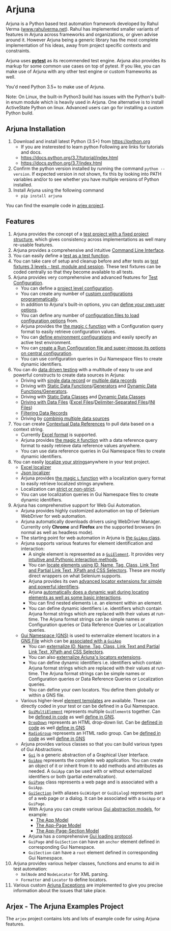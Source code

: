 # Arjuna

Arjuna is a Python based test automation framework developed by Rahul Verma (www.rahulverma.net). Rahul has implemented smaller variants of features in Arjuna across frameworks and organizations, or given advise around it. However Arjuna being a generic library has the most complete implementation of his ideas, away from project specific contexts and constraints.

Arjuna uses **[pytest](https://docs.pytest.org/en/latest/)** as its recommended test engine. Arjuna also provides its markup for some common use cases on top of pytest. If you like, you can make use of Arjuna with any other test engine or custom frameworks as well.

You'd need Python 3.5+ to make use of Arjuna.

Note: On Linux, the built-in Python3 build has issues with the Python's built-in enum module which is heavily used in Arjuna. One alternative is to install ActiveState Python on linux. Advanced users can go for installing a custom Python build.

## Arjuna Installation

1. Download and install latest Python (3.5+) from https://python.org
    * If you are insterested to learn python Following are links for tutorials and docs.
    + https://docs.python.org/3.7/tutorial/index.html
    + https://docs.python.org/3.7/index.html
2. Confirm the python version installed by running the command `python --version`. If expected version in not shown, fix this by looking into PATH variables and/or to see whether you have multiple versions of Python installed.
3. Install Arjuna using the following command
    * `pip install arjuna`

You can find the example code in [arjex project](https://github.com/rahul-verma/arjuna/tree/master/arjuna-samples/arjex).

## Features
1. Arjuna provides the concept of a [test project with a fixed project structure](https://github.com/rahul-verma/arjuna/blob/master/docs/ArjunaFeaturesDoc.md#arjuna-test-project), which gives consistency across implementations as well many re-usable features.
2. Arjuna provides a comprehensive and intuitive [Command Line Interface](https://github.com/rahul-verma/arjuna/blob/master/docs/ArjunaFeaturesDoc.md#arjuna-command-line-interface).
3. You can easily define a [test as a test function](https://github.com/rahul-verma/arjuna/blob/master/docs/ArjunaFeaturesDoc.md#defining-a-test-function).
4. You can take care of setup and cleanup before and after tests as [test fixtures 3 levels - test, module and session](https://github.com/rahul-verma/arjuna/blob/master/docs/ArjunaFeaturesDoc.md#defining-test-fixtures). These test fixtures can be coded centrally so that they become available to all tests.
5. Arjuna provides very comprehensive and advanced features for [Test Configuration](https://github.com/rahul-verma/arjuna/blob/master/docs/ArjunaFeaturesDoc.md#understanding-configuration-system-of-arjuna).
    - You can define a [project level configuration](https://github.com/rahul-verma/arjuna/blob/master/docs/ArjunaFeaturesDoc.md#projectconf---setting-project-level-configuration-options).
    - You can create any number of [custom configurations programmatically](https://github.com/rahul-verma/arjuna/blob/master/docs/ArjunaFeaturesDoc.md#configuration-builder---creating-custom-configurations).
    - In addition to Arjuna's built-in options, you can [define your own user options](https://github.com/rahul-verma/arjuna/blob/master/docs/ArjunaFeaturesDoc.md#defining-and-handling-user-options).
    - You can define any number of [configuration files to load configuration options](https://github.com/rahul-verma/arjuna/blob/master/docs/ArjunaFeaturesDoc.md#configuration-builder---adding-options-from-a-conf-file) from.
    - Arjuna provides the [the magic `C` function](https://github.com/rahul-verma/arjuna/blob/master/docs/ArjunaFeaturesDoc.md#the-magic-c-function) with a Configuration query format to easily retrieve configuration values.
    - You can [define environment configurations](https://github.com/rahul-verma/arjuna/blob/master/docs/ArjunaFeaturesDoc.md#environment-configurations) and easily specify an active test environment.
    - You can [create a Run Configuration file and super-impose its options on central configuration](https://github.com/rahul-verma/arjuna/blob/master/docs/ArjunaFeaturesDoc.md#run-configuration--overriding-configuration-with-a-configuration-file-for-a-test-run).
    - You can use configuration queries in Gui Namespace files to create dynamic identifiers.
6. You can do [data driven testing](https://github.com/rahul-verma/arjuna/blob/master/docs/ArjunaFeaturesDoc.md#data-driven-testing) with a multitude of easy to use and powerful constructs to create data sources in Arjuna:
    - Driving with [single data record](https://github.com/rahul-verma/arjuna/blob/master/docs/ArjunaFeaturesDoc.md#single-data-record) or [multiple data records](https://github.com/rahul-verma/arjuna/blob/master/docs/ArjunaFeaturesDoc.md#multiple-data-records)
    - Driving with [Static Data Functions](https://github.com/rahul-verma/arjuna/blob/master/docs/ArjunaFeaturesDoc.md#driving-with-static-data-function)/[Generators](https://github.com/rahul-verma/arjuna/blob/master/docs/ArjunaFeaturesDoc.md#driving-with-static-data-generator) and [Dynamic Data Functions/Generators](https://github.com/rahul-verma/arjuna/blob/master/docs/ArjunaFeaturesDoc.md#driving-with-dynamic-data-function-or-generator).
    - Driving with [Static Data Classes](https://github.com/rahul-verma/arjuna/blob/master/docs/ArjunaFeaturesDoc.md#driving-with-static-data-classes) and [Dynamic Data Classes](https://github.com/rahul-verma/arjuna/blob/master/docs/ArjunaFeaturesDoc.md#driving-with-dynamic-data-classes)
    - [Driving with Data Files](https://github.com/rahul-verma/arjuna/blob/master/docs/ArjunaFeaturesDoc.md#driving-with-data-files) ([Excel Files](https://github.com/rahul-verma/arjuna/blob/master/docs/ArjunaFeaturesDoc.md#driving-with-excel-file)/[Delimiter-Separated Files](https://github.com/rahul-verma/arjuna/blob/master/docs/ArjunaFeaturesDoc.md#driving-with-delimiter-separated-file)/[INI Files](https://github.com/rahul-verma/arjuna/blob/master/docs/ArjunaFeaturesDoc.md#driving-with-ini-file))
    - [Filtering Data Records](https://github.com/rahul-verma/arjuna/blob/master/docs/ArjunaFeaturesDoc.md#driving-with-ini-file#data-files-with-exclude-filter-for-records)
    - Driving by [combinig multiple data sources](https://github.com/rahul-verma/arjuna/blob/master/docs/ArjunaFeaturesDoc.md#driving-with-multiple-data-sources)
7. You can create [Contextual Data References](https://github.com/rahul-verma/arjuna/blob/master/docs/ArjunaFeaturesDoc.md#contextual-data-references) to pull data based on a context string.
    - Currently [Excel format](https://github.com/rahul-verma/arjuna/blob/master/docs/ArjunaFeaturesDoc.md#excel-data-references) is supported.
    - Arjuna provides [the magic `R` function](https://github.com/rahul-verma/arjuna/blob/master/docs/ArjunaFeaturesDoc.md#the-magic-r-function) with a data reference query format to easily retrieve data reference values anywhere.
    - You can use data reference queries in Gui Namespace files to create dynamic identifiers.
8. You can easily [localize your strings](https://github.com/rahul-verma/arjuna/blob/master/docs/ArjunaFeaturesDoc.md#localizing-strings)anywhere in your test project.
    - [Excel localizer](https://github.com/rahul-verma/arjuna/blob/master/docs/ArjunaFeaturesDoc.md#excel-based-localization)
    - [Json localizer](https://github.com/rahul-verma/arjuna/blob/master/docs/ArjunaFeaturesDoc.md#json-based-localization)
    - Arjuna provides [the magic `L` function](https://github.com/rahul-verma/arjuna/blob/master/docs/ArjunaFeaturesDoc.md#the-l-function-for-localization) with a localization query format to easily retrieve localized strings anywhere.
    - Localization can [strict or non-strict](https://github.com/rahul-verma/arjuna/blob/master/docs/ArjunaFeaturesDoc.md#strict-vs-non-strict-mode-for-localization).
    - You can use localization queries in Gui Namespace files to create dynamic identifiers.
9. Arjuna has comprehenstive support for Web Gui Automation.
    - Arjuna provides highly customized automation on top of Selenium WebDriver for web automation.
    - Arjuna automatically downloads drivers using WebDriver Manager. Currenlty only **Chrome** and **Firefox** are the supported browsers (in normal as well as headless mode).
    - The starting point for web automation in Arjuna is [the `GuiApp` class](https://github.com/rahul-verma/arjuna/blob/master/docs/ArjunaFeaturesDoc.md#the-webapp-class).
    - Arjuna supports various features for element identification and interaction:
        - A single element is represented as a [`GuiElement`](https://github.com/rahul-verma/arjuna/blob/master/docs/ArjunaFeaturesDoc.md#guielement-and-the-element-template). It provides very [intuitive and Pythonic interaction methods](https://github.com/rahul-verma/arjuna/blob/master/docs/ArjunaFeaturesDoc.md#interaction-with-guielement).
        - You can [locate elements using ID, Name, Tag, Class, Link Text and Partial Link Text, XPath and CSS Selectors](https://github.com/rahul-verma/arjuna/blob/master/docs/ArjunaFeaturesDoc.md#locators---using-id--name--tag--class--link-text--partial-link-text--xpath-and-css-selectors). These are mostly direct wrappers on what Selenium supports.
        - Arjuna provides its own [advanced locator extensions for simple and powerful identifiers](https://github.com/rahul-verma/arjuna/blob/master/docs/ArjunaFeaturesDoc.md#locators---arjunas-locator-extensions).
        - Arjuna [automatically does a dynamic wait during locating elements as well as some basic interactions](https://github.com/rahul-verma/arjuna/blob/master/docs/ArjunaFeaturesDoc.md#automatic-dynamic-waiting).
        - You can find nested elements i.e. an element within an element.
        - You can define dynamic identifiers i.e. identifiers which contain Arjuna format strings which are replaced with their values at run-time. The Arjuna format strings can be simple names or Configuration queries or Data Reference Queries or Localization queries.
    - [Gui Namespace (GNS)](https://github.com/rahul-verma/arjuna/blob/master/docs/ArjunaFeaturesDoc.md#gui-namespace---externalizing-locators) is used to externalize element locators in a [GNS File](https://github.com/rahul-verma/arjuna/blob/master/docs/ArjunaFeaturesDoc.md#the-gns-file) which can be [associated with a `GuiApp`](https://github.com/rahul-verma/arjuna/blob/master/docs/ArjunaFeaturesDoc.md#associating-gns-file-with-webapp)
        - You can [externalize ID, Name, Tag, Class, Link Text and Partial Link Text, XPath and CSS Selectors](https://github.com/rahul-verma/arjuna/blob/master/docs/ArjunaFeaturesDoc.md#externalizing-id--name--tag--class--link-text--partial-link-text--xpath-and-css-selector).
        - You can also [externalize Arjuna's locators extensions](https://github.com/rahul-verma/arjuna/blob/master/docs/ArjunaFeaturesDoc.md#externalizing-arjunas-locator-extensions).
        - You can define dynamic identifiers i.e. identifiers which contain Arjuna format strings which are replaced with their values at run-time. The Arjuna format strings can be simple names or Configuration queries or Data Reference Queries or Localization queries.
        - You can define your own locators. You define them globally or within a GNS file.
    - Various higher-level [element templates](https://github.com/rahul-verma/arjuna/blob/master/docs/ArjunaFeaturesDoc.md#element-templates) are available. These can directly coded in your test or can be defined in a Gui Namespace.
        - [`GuiMultiElement`](https://github.com/rahul-verma/arjuna/blob/master/docs/ArjunaFeaturesDoc.md#guimultielement---handling-multiple-guielements-together) represents multiple `GuiElement`s together. Can be [defined in code](https://github.com/rahul-verma/arjuna/blob/master/docs/ArjunaFeaturesDoc.md#element-templates) as well [define in GNS](https://github.com/rahul-verma/arjuna/blob/master/docs/ArjunaFeaturesDoc.md#element-templates).
        - [`DropDown`](https://github.com/rahul-verma/arjuna/blob/master/docs/ArjunaFeaturesDoc.md#dropdown---handling-default-html-select) represents an HTML drop-down list. Can be [defined in code](https://github.com/rahul-verma/arjuna/blob/master/docs/ArjunaFeaturesDoc.md#defining-and-using-a-dropdown-in-code) as well [define in GNS](https://github.com/rahul-verma/arjuna/blob/master/docs/ArjunaFeaturesDoc.md#defining-dropdown-in-gns-and-using-it-in-code)
        - [`RadioGroup`](https://github.com/rahul-verma/arjuna/blob/master/docs/ArjunaFeaturesDoc.md#radiogroup---handling-default-html-radio-group) represents an HTML radio group. Can be [defined in code](https://github.com/rahul-verma/arjuna/blob/master/docs/ArjunaFeaturesDoc.md#defining-and-using-a-radiogroup-in-code) as well [define in GNS](https://github.com/rahul-verma/arjuna/blob/master/docs/ArjunaFeaturesDoc.md#defining-radiogroup-in-gns-and-using-it-in-code)
    - Arjuna provides various classes so that you can build various types of Gui Abstractions.
        - [`Gui`](https://github.com/rahul-verma/arjuna/blob/master/docs/ArjunaFeaturesDoc.md#concept-of-gui-in-arjuna) is a generic abstraction of a Graphical User Interface.
        - [`GuiApp`](https://github.com/rahul-verma/arjuna/blob/master/docs/ArjunaFeaturesDoc.md#the-guiapp-class) represents the complete web application. You can create an object of it or inherit from it to add methods and attributes as needed. A `GuiApp` can be used with or without externalized identifiers or both (partial externalization).
        - [`GuiPage`](https://github.com/rahul-verma/arjuna/blob/master/docs/ArjunaFeaturesDoc.md#the-guipage-class) class represents a web page and is associated with a `GuiApp`. 
        - [`GuiSection`](https://github.com/rahul-verma/arjuna/blob/master/docs/ArjunaFeaturesDoc.md#the-guisection-class) (with aliases `GuiWidget` or `GuiDialog`) represents part of a web page or a dialog. It can be associated with a `GuiApp` or a `GuiPage`.
        - With Arjuna you can create various [Gui abstraction models](https://github.com/rahul-verma/arjuna/blob/master/docs/ArjunaFeaturesDoc.md#gui-abstraction-models), for example:
            - [The App Model](https://github.com/rahul-verma/arjuna/blob/master/docs/ArjunaFeaturesDoc.md#app-model-using-app-class)
            - [The App-Page Model](https://github.com/rahul-verma/arjuna/blob/master/docs/ArjunaFeaturesDoc.md#app-page-model-using-guiapp-and-guipage-classes)
            - [The App-Page-Section Model](https://github.com/rahul-verma/arjuna/blob/master/docs/ArjunaFeaturesDoc.md#app-page-section-model-using-guiapp--guipage-and-guisection-classes)
        - Arjuna has a comprehensive [Gui loading protocol](https://github.com/rahul-verma/arjuna/blob/master/docs/ArjunaFeaturesDoc.md#arjunas-gui-loading-model).
        - `GuiPage` and `GuiSection` can have an `anchor` element defined in corresponding Gui Namespace. 
        - `GuiSection` can have a `root` element defined in corresponding Gui Namespace.
10. Arjuna provides various helper classes, functions and enums to aid in test automation:
    - `XmlNode` and `NodeLocator` for XML parsing.
    - `Formatter` and `Locator` to define locators.
11. Various custom [Arjuna Exceptions](https://github.com/rahul-verma/arjuna/blob/master/docs/ArjunaFeaturesDoc.md#arjuna-exceptions) are implemented to give you precise information about the issues that take place.

## Arjex - The Arjuna Examples Project
The `arjex` project contains lots and lots of example code for using Arjuna features.